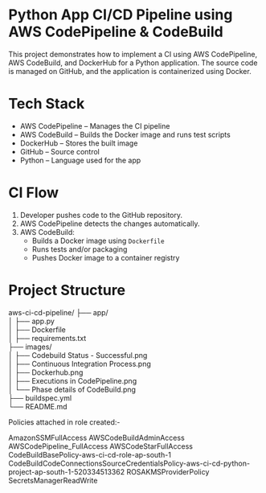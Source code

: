 # Python App CI/CD Pipeline using AWS CodePipeline & CodeBuild
This project demonstrates how to implement a CI using AWS CodePipeline, AWS CodeBuild, and DockerHub for a Python application. The source code is managed on GitHub, and the application is containerized using Docker.

# Tech Stack
- AWS CodePipeline – Manages the CI pipeline
- AWS CodeBuild – Builds the Docker image and runs test scripts
- DockerHub – Stores the built image
- GitHub – Source control
- Python – Language used for the app

# CI Flow
1. Developer pushes code to the GitHub repository.
2. AWS CodePipeline detects the changes automatically.
3. AWS CodeBuild:
   - Builds a Docker image using `Dockerfile`
   - Runs tests and/or packaging
   - Pushes Docker image to a container registry

# Project Structure
aws-ci-cd-pipeline/
├── app/ 
<br>
│   ├── app.py
<br>
│   ├── Dockerfile
<br>
│   ├── requirements.txt
<br>
├── images/
<br>
│   ├── Codebuild Status - Successful.png
<br>
│   ├── Continuous Integration Process.png
<br>
│   ├── Dockerhub.png
<br>
│   ├── Executions in CodePipeline.png
<br>
│   └── Phase details of CodeBuild.png
<br>
├── buildspec.yml
<br>
└── README.md

Policies attached in role created:-

AmazonSSMFullAccess
AWSCodeBuildAdminAccess
AWSCodePipeline_FullAccess
AWSCodeStarFullAccess
CodeBuildBasePolicy-aws-ci-cd-role-ap-south-1
CodeBuildCodeConnectionsSourceCredentialsPolicy-aws-ci-cd-python-project-ap-south-1-520334513362
ROSAKMSProviderPolicy
SecretsManagerReadWrite
